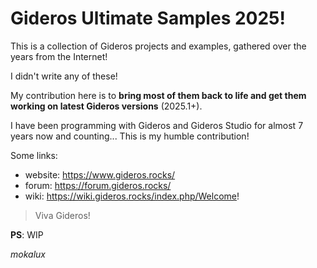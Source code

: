 # Gideros Ultimate Samples 2025!

This is a collection of Gideros projects and examples, gathered over the years from the Internet!

I didn't write any of these!

My contribution here is to **bring most of them back to life and get them working on latest Gideros versions** (2025.1+).

I have been programming with Gideros and Gideros Studio for almost 7 years now and counting... This is my humble contribution!

Some links:
- website: https://www.gideros.rocks/
- forum: https://forum.gideros.rocks/
- wiki: https://wiki.gideros.rocks/index.php/Welcome!


>Viva Gideros!

**PS**: WIP

*mokalux*
